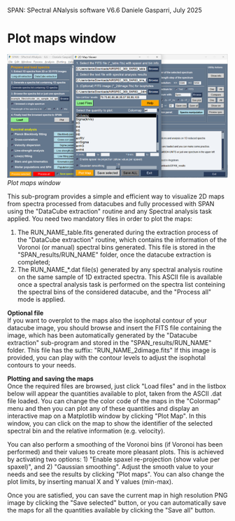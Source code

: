 SPAN: SPectral ANalysis software V6.6
Daniele Gasparri, July 2025


# Plot maps window #

![Plot maps](img/map_plotting.png)
*Plot maps window*


This sub-program provides a simple and efficient way to visualize 2D maps from spectra processed from datacubes and fully processed with SPAN using the "DataCube extraction" routine and any Spectral analysis task applied.
You need two mandatory files in order to plot the maps:

1. The RUN_NAME_table.fits generated during the extraction process of the "DataCube extraction" routine, which contains the information of the Voronoi (or manual) spectral bins generated. This file is stored in the "SPAN_results/RUN_NAME" folder, once the datacube extraction is completed;
2. The RUN_NAME_*.dat file(s) generated by any spectral analysis routine on the same sample of 1D extracted spectra. This ASCII file is available once a spectral analysis task is performed on the spectra list conteining the spectral bins of the considered datacube, and the "Process all" mode is applied. 

**Optional file**  
If you want to overplot to the maps also the isophotal contour of your datacube image, you should browse and insert the FITS file containing the image, which has been automatically generated by the "Datacube extraction" sub-program and stored in the "SPAN_results/RUN_NAME" folder. This file has the suffix: "RUN_NAME_2dimage.fits"
If this image is provided, you can play with the contour levels to adjust the isophotal contours to your needs.  

**Plotting and saving the maps**  
Once the required files are browsed, just click "Load files" and in the listbox below will appear the quantities available to plot, taken from the ASCII .dat file loaded. You can change the color code of the maps in the "Colormap" menu and then you can plot any of these quantities and display an interactive map on a Matplotlib window by clicking "Plot Map". In this window, you can click on the map to show the identifier of the selected spectral bin and the relative information (e.g. velocity).

You can also perform a smoothing of the Voronoi bins (if Voronoi has been performed) and their values to create more pleasant plots. This is achieved by activating two options: 1) "Enable spaxel re-projection (show value per spaxel)", and 2) "Gaussian smoothing". Adjust the smooth value to your needs and see the results by clicking "Plot maps".
You can also change the plot limits, by inserting manual X and Y values (min-max).

Once you are satisfied, you can save the current map in high resolution PNG image by clicking the "Save selected" button, or you can automatically save the maps for all the quantities available by clicking the "Save all" button.


